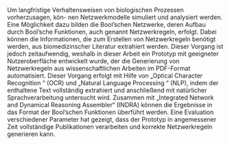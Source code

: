 Um langfristige Verhaltensweisen von biologischen Prozessen vorherzusagen, kön- nen Netzwerkmodelle simuliert und analysiert werden. Eine Möglichkeit dazu bilden die Bool’schen Netzwerke, deren Aufbau durch Bool’sche Funktionen, auch genannt Netzwerkregeln, erfolgt. Dabei können die Informationen, die zum Erstellen von Netzwerkregeln benötigt werden, aus biomedizinscher Literatur extrahiert werden. Dieser Vorgang ist jedoch zeitaufwendig, weshalb in dieser Arbeit ein Prototyp mit geeigneter Nutzeroberfläche entwickelt wurde, der die Generierung von Netzwerkregeln aus wissenschaftlichen Arbeiten im PDF-Format automatisiert. Dieser Vorgang erfolgt mit Hilfe von „Optical Character Recognition “ (OCR) und „Natural Language Processing “ (NLP), indem der enthaltene Text vollständig extrahiert und anschließend mit natürlicher Sprachverarbeitung untersucht wird. Zusammen mit „Integrated Network and Dynamical Reasoning Assembler“ (INDRA) können die Ergebnisse in das Format der Bool’schen Funktionen überführt werden. Eine Evaluation verschiedener Parameter hat gezeigt, dass der Prototyp in angemessener Zeit vollständige Publikationen verarbeiten und korrekte Netzwerkregeln generieren kann.
